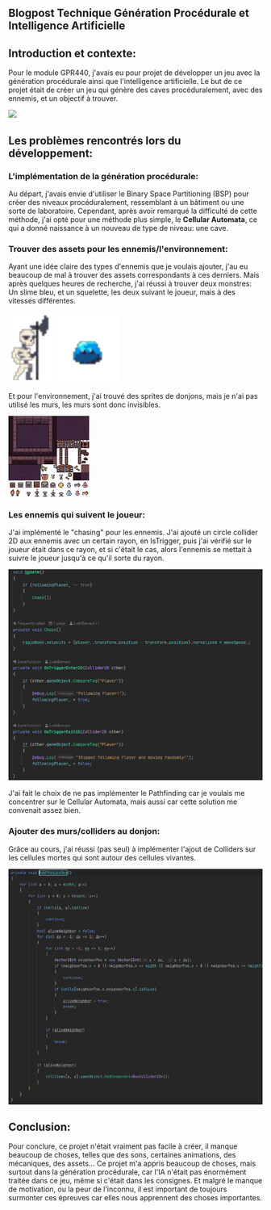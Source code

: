 ## Blogpost Technique Génération Procédurale et Intelligence Artificielle
## Introduction et contexte:
Pour le module GPR440, j'avais eu pour projet de développer un jeu avec la génération procédurale ainsi que l'intelligence artificielle. Le but de ce projet était de créer un jeu qui génère des caves procéduralement, avec des ennemis, et un objectif à trouver.

![](https://github.com/LudoBernard.github.io/GameCapture.png)
## Les problèmes rencontrés lors du développement:
### L'implémentation de la génération procédurale:
Au départ, j'avais envie d'utiliser le Binary Space Partitioning (BSP) pour créer des niveaux procéduralement, ressemblant à un bâtiment ou une sorte de laboratoire. Cependant, après avoir remarqué la difficulté de cette méthode, j'ai opté pour une méthode plus simple, le **Cellular Automata**, ce qui a donné naissance à un nouveau de type de niveau: une cave.
### Trouver des assets pour les ennemis/l'environnement:
Ayant une idée claire des types d'ennemis que je voulais ajouter, j'au eu beaucoup de mal à trouver des assets correspondants à ces derniers. Mais après quelques heures de recherche, j'ai réussi à trouver deux monstres: Un slime bleu, et un squelette, les deux suivant le joueur, mais à des vitesses différentes.

![](https://github.com/LudoBernard/LudoBernard.github.io/blob/main/Skeleton.png)
![](https://github.com/LudoBernard/LudoBernard.github.io/blob/main/Slime.png)

Et pour l'environnement, j'ai trouvé des sprites de donjons, mais je n'ai pas utilisé les murs, les murs sont donc invisibles.

![](https://github.com/LudoBernard/LudoBernard.github.io/blob/main/Dungeon_Tileset.png)

### Les ennemis qui suivent le joueur:
J'ai implémenté le "chasing" pour les ennemis. J'ai ajouté un circle collider 2D aux ennemis avec un certain rayon, en IsTrigger, puis j'ai vérifié sur le joueur était dans ce rayon, et si c'était le cas, alors l'ennemis se mettait à suivre le joueur jusqu'à ce qu'il sorte du rayon.

![](https://github.com/LudoBernard/LudoBernard.github.io/blob/main/CodeEnemiesRadius.png)

J'ai fait le choix de ne pas implémenter le Pathfinding car je voulais me concentrer sur le Cellular Automata, mais aussi car cette solution me convenait assez bien.

### Ajouter des murs/colliders au donjon:
Grâce au cours, j'ai réussi (pas seul) à implémenter l'ajout de Colliders sur les cellules mortes qui sont autour des cellules vivantes.

![](https://github.com/LudoBernard/LudoBernard.github.io/blob/main/Colliders.png)

## Conclusion: 
Pour conclure, ce projet n'était vraiment pas facile à créer, il manque beaucoup de choses, telles que des sons, certaines animations, des mécaniques, des assets...
Ce projet m'a appris beaucoup de choses, mais surtout dans la génération procédurale, car l'IA n'était pas énormément traitée dans ce jeu, même si c'était dans les consignes.
Et malgré le manque de motivation, ou la peur de l'inconnu, il est important de toujours surmonter ces épreuves car elles nous apprennent des choses importantes.
